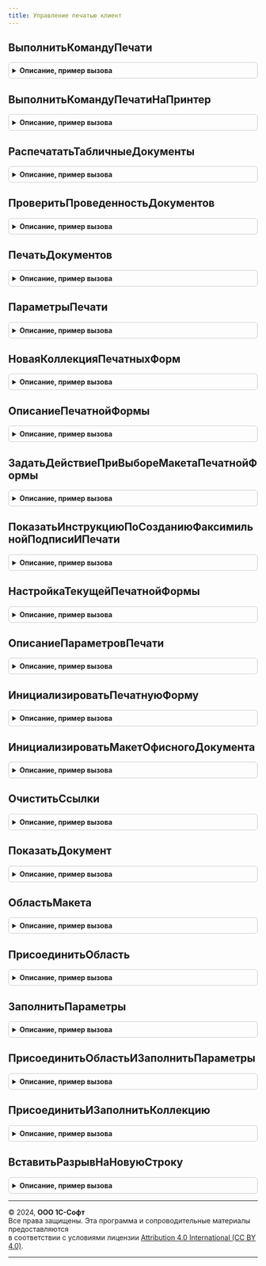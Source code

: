 ```yaml
---
title: Управление печатью клиент
---
```



## ВыполнитьКомандуПечати
<details style="margin: 1em 0; padding: 0.5em; border: 1px solid #ccc; border-radius: 6px;">

<summary style="font-weight: bold; cursor: pointer;">Описание, пример вызова</summary>

```bsl

// Формирует и выводит на экран печатные формы.
//
// Параметры:
//  ИмяМенеджераПечати - Строка - менеджер печати для печатаемых объектов;
//  ИменаМакетов       - Строка - идентификаторы печатных форм;
//  МассивОбъектов     - ЛюбаяСсылка
//                     - Массив из ЛюбаяСсылка - объекты печати;
//  ВладелецФормы      - ФормаКлиентскогоПриложения - форма, из которой выполняется печать;
//  ПараметрыПечати    - Структура - произвольные параметры для передачи в менеджер печати.
//
// Пример:
//   УправлениеПечатьюКлиент.ВыполнитьКомандуПечати("Обработка.ПечатнаяФорма", "СписаниеТоваров", ДокументыНаПечать, ЭтотОбъект);
//
Процедура ВыполнитьКомандуПечати(ИмяМенеджераПечати, ИменаМакетов, МассивОбъектов, ВладелецФормы, ПараметрыПечати = Неопределено) Экспорт
```

Пример вызова
```bsl
УправлениеПечатьюКлиент.ВыполнитьКомандуПечати(ИмяМенеджераПечати, ИменаМакетов, МассивОбъектов, ВладелецФормы, ПараметрыПечати);
```
</details>

## ВыполнитьКомандуПечатиНаПринтер
<details style="margin: 1em 0; padding: 0.5em; border: 1px solid #ccc; border-radius: 6px;">

<summary style="font-weight: bold; cursor: pointer;">Описание, пример вызова</summary>

```bsl

// Формирует и выводит на принтер печатные формы.
//
// Параметры:
//  ИмяМенеджераПечати - Строка - менеджер печати для печатаемых объектов;
//  ИменаМакетов       - Строка - идентификаторы печатных форм;
//  МассивОбъектов     - ЛюбаяСсылка
//                     - Массив из ЛюбаяСсылка - объекты печати;
//  ПараметрыПечати    - Структура - произвольные параметры для передачи в менеджер печати.
//
// Пример:
//   УправлениеПечатьюКлиент.ВыполнитьКомандуПечатиНаПринтер("Обработка.ПечатнаяФорма", "СписаниеТоваров", ДокументыНаПечать);
//
Процедура ВыполнитьКомандуПечатиНаПринтер(ИмяМенеджераПечати, ИменаМакетов, МассивОбъектов, ПараметрыПечати = Неопределено) Экспорт
```

Пример вызова
```bsl
УправлениеПечатьюКлиент.ВыполнитьКомандуПечатиНаПринтер(ИмяМенеджераПечати, ИменаМакетов, МассивОбъектов, ПараметрыПечати);
```
</details>

## РаспечататьТабличныеДокументы
<details style="margin: 1em 0; padding: 0.5em; border: 1px solid #ccc; border-radius: 6px;">

<summary style="font-weight: bold; cursor: pointer;">Описание, пример вызова</summary>

```bsl

// Вывести табличные документы на принтер.
//
// Параметры:
//  ТабличныеДокументы           - СписокЗначений - печатные формы.
//  ОбъектыПечати                - СписокЗначений - соответствие объектов именам областей табличного документа.
//  ПечататьКомплектами          - Булево
//                               - Неопределено - не используется (вычисляется автоматически).
//  КоличествоКопийКомплектов    - Число - количество экземпляров каждого из комплектов документов.
//
Процедура РаспечататьТабличныеДокументы(ТабличныеДокументы, ОбъектыПечати, Знач ПечататьКомплектами = Неопределено, Экспорт
```

Пример вызова
```bsl
УправлениеПечатьюКлиент.РаспечататьТабличныеДокументы(ТабличныеДокументы, ОбъектыПечати, ПечататьКомплектами, );
```
</details>

## ПроверитьПроведенностьДокументов
<details style="margin: 1em 0; padding: 0.5em; border: 1px solid #ccc; border-radius: 6px;">

<summary style="font-weight: bold; cursor: pointer;">Описание, пример вызова</summary>

```bsl

// Выполняет интерактивное проведение документов перед печатью.
// Если есть непроведенные документы, предлагает выполнить проведение. Спрашивает
// пользователя о продолжении, если какие-то из документов не провелись и имеются проведенные.
//
// Параметры:
//  ОписаниеПроцедурыЗавершения - ОписаниеОповещения - процедура, в которую необходимо передать управление после
//                                                     выполнения.
//                                Параметры вызываемой процедуры:
//                                  СписокДокументов - Массив - проведенные документы;
//                                  ДополнительныеПараметры - значение, которое было указано при создании объекта
//                                                            оповещения.
//  СписокДокументов            - Массив            - ссылки на документы, которые требуется провести.
//  Форма                       - ФормаКлиентскогоПриложения  - форма, из которой было вызвана команда. Параметр
//                                                    требуется, когда процедура
//                                                    вызвана из формы объекта, для того чтобы перечитать форму.
//
Процедура ПроверитьПроведенностьДокументов(ОписаниеПроцедурыЗавершения, СписокДокументов, Форма = Неопределено) Экспорт
```

Пример вызова
```bsl
УправлениеПечатьюКлиент.ПроверитьПроведенностьДокументов(ОписаниеПроцедурыЗавершения, СписокДокументов, Форма);
```
</details>

## ПечатьДокументов
<details style="margin: 1em 0; padding: 0.5em; border: 1px solid #ccc; border-radius: 6px;">

<summary style="font-weight: bold; cursor: pointer;">Описание, пример вызова</summary>

```bsl

// Открывает форму ПечатьДокументов для коллекции табличных документов.
//
// Параметры:
//  КоллекцияПечатныхФорм - Массив из см. НоваяКоллекцияПечатныхФорм
//  ОбъектыПечати - СписокЗначений - см. УправлениеПечатьюПереопределяемый.ПриПечати
//  ДополнительныеПараметры - см. ПараметрыПечати
//                          - ФормаКлиентскогоПриложения - форма, из которой выполняется печать;
//
Процедура ПечатьДокументов(КоллекцияПечатныхФорм, Знач ОбъектыПечати = Неопределено, Экспорт
```

Пример вызова
```bsl
УправлениеПечатьюКлиент.ПечатьДокументов(КоллекцияПечатныхФорм, ОбъектыПечати, );
```
</details>

## ПараметрыПечати
<details style="margin: 1em 0; padding: 0.5em; border: 1px solid #ccc; border-radius: 6px;">

<summary style="font-weight: bold; cursor: pointer;">Описание, пример вызова</summary>

```bsl

// Конструктор параметра ДополнительныеПараметры процедуры ПечатьДокументов.
//
//  Возвращаемое значение:
//   Структура - дополнительные параметры открытия формы печати:
//    * ВладелецФормы - ФормаКлиентскогоПриложения - форма, из которой выполняется печать.
//    * Заголовок     - Строка - заголовок формы ПечатьДокументов.
//
Функция ПараметрыПечати() Экспорт
```

Пример вызова
```bsl
Результат = УправлениеПечатьюКлиент.ПараметрыПечати() 
```
</details>

## НоваяКоллекцияПечатныхФорм
<details style="margin: 1em 0; padding: 0.5em; border: 1px solid #ccc; border-radius: 6px;">

<summary style="font-weight: bold; cursor: pointer;">Описание, пример вызова</summary>

```bsl

// Конструктор параметра КоллекцияПечатныхФорм для процедур и функций этого модуля.
// См. ПечатьДокументов()
// См. ОписаниеПечатнойФормы().
//
// Параметры:
//  Идентификаторы - Строка - идентификаторы печатных форм.
//
// Возвращаемое значение:
//  Массив - коллекция описаний печатных форм. Коллекция предназначена для использования в качестве
//           параметра КоллекцияПечатныхФорм в других процедурах клиентского программного интерфейса подсистемы.
//           Для обращения к элементам коллекции необходимо использовать функцию ОписаниеПечатнойФормы.
//
Функция НоваяКоллекцияПечатныхФорм(Знач Идентификаторы) Экспорт
```

Пример вызова
```bsl
Результат = УправлениеПечатьюКлиент.НоваяКоллекцияПечатныхФорм(Идентификаторы) 
```
</details>

## ОписаниеПечатнойФормы
<details style="margin: 1em 0; padding: 0.5em; border: 1px solid #ccc; border-radius: 6px;">

<summary style="font-weight: bold; cursor: pointer;">Описание, пример вызова</summary>

```bsl

// Возвращает описание найденной в коллекции печатной формы.
// Если описание не существует, возвращает Неопределено.
//
// Параметры:
//  КоллекцияПечатныхФорм - Массив из см. НоваяКоллекцияПечатныхФорм.
//  Идентификатор         - Строка - идентификатор печатной формы.
//
// Возвращаемое значение:
//  Структура - найденное описание печатной формы в коллекции печатных форм:
//   * СинонимМакета - Строка - представление печатной формы;
//   * ТабличныйДокумент - ТабличныйДокумент - печатная форма;
//   * Экземпляров - Число - количество копий, которое необходимо вывести на печать;
//   * ПолныйПутьКМакету - Строка - используется для быстрого перехода к редактированию макета печатной формы;
//   * ИмяФайлаПечатнойФормы - Строка - имя файла;
//                           - Соответствие из КлючИЗначение - имена файлов для каждого объекта:
//                              ** Ключ - ЛюбаяСсылка - ссылка на объект печати;
//                              ** Значение - Строка - имя файла;
//   * ОфисныеДокументы - Соответствие из КлючИЗначение - коллекция печатных форм в формате офисных документов:
//                         ** Ключ - Строка - адрес во временном хранилище двоичных данных печатной формы;
//                         ** Значение - Строка - имя файла печатной формы.
//
Функция ОписаниеПечатнойФормы(КоллекцияПечатныхФорм, Идентификатор) Экспорт
```

Пример вызова
```bsl
Результат = УправлениеПечатьюКлиент.ОписаниеПечатнойФормы(КоллекцияПечатныхФорм, Идентификатор) 
```
</details>

## ЗадатьДействиеПриВыбореМакетаПечатнойФормы
<details style="margin: 1em 0; padding: 0.5em; border: 1px solid #ccc; border-radius: 6px;">

<summary style="font-weight: bold; cursor: pointer;">Описание, пример вызова</summary>

```bsl

// Открывает форму выбора режима открытия макетов.
//
Процедура ЗадатьДействиеПриВыбореМакетаПечатнойФормы() Экспорт
```

Пример вызова
```bsl
УправлениеПечатьюКлиент.ЗадатьДействиеПриВыбореМакетаПечатнойФормы() 
```
</details>

## ПоказатьИнструкциюПоСозданиюФаксимильнойПодписиИПечати
<details style="margin: 1em 0; padding: 0.5em; border: 1px solid #ccc; border-radius: 6px;">

<summary style="font-weight: bold; cursor: pointer;">Описание, пример вызова</summary>

```bsl

// Открывает форму с инструкцией как сделать факсимильную подпись и печать.
Процедура ПоказатьИнструкциюПоСозданиюФаксимильнойПодписиИПечати() Экспорт
```

Пример вызова
```bsl
УправлениеПечатьюКлиент.ПоказатьИнструкциюПоСозданиюФаксимильнойПодписиИПечати() 
```
</details>

## НастройкаТекущейПечатнойФормы
<details style="margin: 1em 0; padding: 0.5em; border: 1px solid #ccc; border-radius: 6px;">

<summary style="font-weight: bold; cursor: pointer;">Описание, пример вызова</summary>

```bsl

// Предназначена для использования в процедурах модуля УправлениеПечатьюКлиентПереопределяемый.ПечатьДокументов<...>.
// Возвращает коллекцию параметров текущей печатной формы в форме "Печать документов" (ОбщаяФорма.ПечатьДокументов).
//
// Параметры:
//  Форма - ФормаКлиентскогоПриложения - форма ПечатьДокументов, переданная в параметре Форма процедуры общего модуля
//                             УправлениеПечатьюКлиентПереопределяемый.
//
// Возвращаемое значение:
//  ДанныеФормыЭлементКоллекции - настройки текущей печатной формы.
//
Функция НастройкаТекущейПечатнойФормы(Форма) Экспорт
```

Пример вызова
```bsl
Результат = УправлениеПечатьюКлиент.НастройкаТекущейПечатнойФормы(Форма) 
```
</details>

## ОписаниеПараметровПечати
<details style="margin: 1em 0; padding: 0.5em; border: 1px solid #ccc; border-radius: 6px;">

<summary style="font-weight: bold; cursor: pointer;">Описание, пример вызова</summary>

```bsl

// Определяет тип параметра ПараметрыПечати в обработчиках команд печати.
//
// Возвращаемое значение:
//  Структура:
//   * Форма - ФормаКлиентскогоПриложения - форма, в которой выполняется печать.
//   * ОбъектыПечати - Массив из ЛюбаяСсылка - объекты, по которым необходимо сформировать печатные формы.
//   * Идентификатор - Строка - идентификатор команды печати, по которому менеджер печати определяет печатную
//                              форму, которую необходимо сформировать.
//                              Например, "СчетЗаказ".
//
//                              Для печати нескольких печатных форм можно указывать одновременно несколько их
//                              идентификаторов (строкой, через запятую либо массивом строк), например:
//                              "СчетЗаказ,ГарантийноеПисьмо".
//
//                              Если необходимо задать количество копий печати для печатной формы, то ее
//                              идентификатор нужно продублировать столько раз, сколько копий необходимо
//                              сформировать. При этом следует учитывать, что порядок следования печатных
//                              форм в комплекте будет соответствовать порядку идентификаторов печатных форм,
//                              указанных в этом параметре. Например (2 счета на оплату + 1 гарантийное письмо):
//                              "СчетЗаказ,СчетЗаказ,ГарантийноеПисьмо".
//
//                              Идентификатор печатной формы может содержать в себе и альтернативный менеджер
//                              печати, если он отличается от указанного в параметре МенеджерПечати,
//                              например: "СчетЗаказ,Обработка.ПечатнаяФорма.ГарантийноеПисьмо".
//
//                              В этом примере ГарантийноеПисьмо формируется в менеджере печати
//                              Обработка.ПечатнаяФорма, а СчетЗаказ - в менеджере печати, указанном в
//                              параметре МенеджерПечати.
//
//                   - Массив - список идентификаторов команд печати.
//
//   * МенеджерПечати - Строка           - (необязательный) имя объекта, в модуле менеджера которого располагается
//                                        процедура Печать, формирующая табличные документы для этой команды.
//                                        Значение по умолчанию - имя модуля менеджера объекта.
//                                         Например, "Документ.СчетНаОплатуПокупателю".
//
//   * Обработчик    - Строка            - (необязательный) клиентский обработчик команды, в который необходимо передать
//                                        управление вместо стандартного обработчика команды Печать. Используется,
//                                        например, когда печатная форма формируется на клиенте.
//                                        Формат "<ИмяОбщегоМодуля>.<ИмяПроцедуры>" используется, когда процедура размещена
//                                        в общем модуле.
//                                        Формат "<ИмяПроцедуры>" используется, когда процедура размещена
//                                        в модуле основной формы отчета или обработки, указанной в МенеджерПечати.
//                                        Например,
//                                          КомандаПечати.Обработчик = "ЗащитаПерсональныхДанныхКлиент.ОткрытьФормуСогласиеНаОбработкуПерсональныхДанных";
//                                        Пример обработчика в модуле формы:
//                                          // Формирует печатную форму <представление печатной формы>.
//                                          //
//                                          // Параметры:
//                                          //   ПараметрыПечати - Структура - сведения о печатной форме.
//                                          //       * ОбъектыПечати - Массив - массив ссылок выбранных объектов.
//                                          //       * Форма - ФормаКлиентскогоПриложения - форма, из которой вызвана
//                                          //                                              команда печати.
//                                          //       * ДополнительныеПараметры - Структура - дополнительные параметры печати.
//                                          //       Прочие ключи структуры соответствуют колонкам таблицы КомандыПечати,
//                                          //       подробнее см. в функции УправлениеПечатью.СоздатьКоллекциюКомандПечати.
//                                          //
//                                          &НаКлиенте
//                                          Функция <ИмяФункции>(ПараметрыПечати) Экспорт
//                                          	// Обработчик печати.
//                                          КонецФункции
//                                        Следует иметь в виду, что обработчик вызывается при помощи метода Вычислить,
//                                        поэтому в качестве обработчика может выступать только функция.
//                                        При этом возвращаемое значение функции никак в дальнейшем не используется подсистемой.
//
//   * СразуНаПринтер - Булево           - (необязательный) Признак необходимости печати документов без предварительного
//                                        просмотра, сразу на принтер. Если параметр не указан, то при выборе команды
//                                        печати открывается форма предварительного просмотра "Печать документов".
//
//   * ФорматСохранения - ТипФайлаТабличногоДокумента - (необязательный) Применяется для быстрого сохранения печатной
//                                        формы (без дополнительных действий) в различные форматы, отличные от mxl.
//                                        Если параметр не указан, то формируется обычный mxl.
//                                        Например, ТипФайлаТабличногоДокумента.PDF.
//
//                                        При выборе команды печати сразу открывается сформированный в формате PDF
//                                        документ.
//
//   * ЗаголовокФормы  - Строка          - (необязательный) Произвольная строка, переопределяющая стандартных заголовок
//                                         формы "Печать документов".
//                                         Например, "Настраиваемый комплект".
//
//   * ПереопределитьПользовательскиеНастройкиКоличества - Булево - (необязательный) Признак необходимости отключения в
//                                        форме ПечатьДокументов механизма сохранения/восстановления выбранного
//                                        пользователем количества экземпляров на печать. Если параметр не указан, то
//                                        механизм сохранения/восстановления настроек будет работать при открытии формы.
//                                        ПечатьДокументов.
//
//   * ДополнитьКомплектВнешнимиПечатнымиФормами - Булево - (необязательный) Признак необходимости дополнить комплект
//                                        документов всеми подключенными к объекту внешними печатными формами
//                                        (подсистема ДополнительныеОтчетыИОбработки). Если параметр не указан, внешние
//                                        печатные формы не добавляются в комплект.
//   * ФиксированныйКомплект - Булево    - (необязательный) Признак необходимости блокировки от изменения пользователем
//                                        состава комплекта документов. Если параметр не указан, то пользователь сможет
//                                        исключать отдельные печатные формы из комплекта в форме ПечатьДокументов, а
//                                        также изменять их количество.
//
//   * ДополнительныеПараметры - Структура - (необязательный) произвольные параметры для передачи в менеджер печати.
//
//
Функция ОписаниеПараметровПечати() Экспорт
```

Пример вызова
```bsl
Результат = УправлениеПечатьюКлиент.ОписаниеПараметровПечати() 
```
</details>

## ИнициализироватьПечатнуюФорму
<details style="margin: 1em 0; padding: 0.5em; border: 1px solid #ccc; border-radius: 6px;">

<summary style="font-weight: bold; cursor: pointer;">Описание, пример вызова</summary>

```bsl

// Устарела. Следует использовать УправлениеПечатью.ИнициализироватьПечатнуюФорму.
//
// Создает соединение с выходной печатной формой.
// Необходимо вызвать перед любыми действиями над формой.
// Функция не работает в любых других браузерах кроме IE.
// Перед выполнением функции в веб-клиенте необходимо подключить расширение для работы с 1С:Предприятием.
//
// Параметры:
//  ТипДокумента            - Строка - тип печатной формы "DOC" или "ODT";
//  НастройкиСтраницыМакета - Соответствие - параметры из структуры, возвращаемой функцией ИнициализироватьМакет
//                                           (параметр устарел, его следует пропускать и использовать параметр Макет);
//  Макет                   - Структура - результат функции ИнициализироватьМакет.
//
// Возвращаемое значение:
//  Структура - новая печатная форма.
//
Функция ИнициализироватьПечатнуюФорму(Знач ТипДокумента, Знач НастройкиСтраницыМакета = Неопределено, Макет = Неопределено) Экспорт
```

Пример вызова
```bsl
Результат = УправлениеПечатьюКлиент.ИнициализироватьПечатнуюФорму(ТипДокумента, НастройкиСтраницыМакета, Макет);
```
</details>

## ИнициализироватьМакетОфисногоДокумента
<details style="margin: 1em 0; padding: 0.5em; border: 1px solid #ccc; border-radius: 6px;">

<summary style="font-weight: bold; cursor: pointer;">Описание, пример вызова</summary>

```bsl

// Устарела. Следует использовать УправлениеПечатью.ИнициализироватьМакетОфисногоДокумента.
//
// Создает COM-соединение с макетом. В дальнейшем это соединение используется при получении из него областей (тегов и
// таблиц).
// Функция не работает в любых других браузерах кроме IE.
// Перед выполнением функции в веб-клиенте необходимо подключить расширение для работы с 1С:Предприятием.
//
// Параметры:
//  ДвоичныеДанныеМакета - ДвоичныеДанные - двоичные данные макета;
//  ТипМакета            - Строка - тип макета печатной формы "DOC" или "ODT";
//  ИмяМакета            - Строка - имя, которое будет использовано при создании временного файла макета.
//
// Возвращаемое значение:
//  Структура - макет.
//
Функция ИнициализироватьМакетОфисногоДокумента(Знач ДвоичныеДанныеМакета, Знач ТипМакета, Знач ИмяМакета = "") Экспорт
```

Пример вызова
```bsl
Результат = УправлениеПечатьюКлиент.ИнициализироватьМакетОфисногоДокумента(ДвоичныеДанныеМакета, ТипМакета, ИмяМакета);
```
</details>

## ОчиститьСсылки
<details style="margin: 1em 0; padding: 0.5em; border: 1px solid #ccc; border-radius: 6px;">

<summary style="font-weight: bold; cursor: pointer;">Описание, пример вызова</summary>

```bsl

// Устарела. Следует использовать УправлениеПечатью.ОчиститьСсылки.
//
// Освобождает ссылки в созданном интерфейсе связи с офисным приложением.
// Необходимо вызывать каждый раз после завершения формирования макета и выводе печатной формы пользователю.
//
// Параметры:
//  ПечатнаяФорма     - Структура - результат функций ИнициализироватьПечатнуюФорму и ИнициализироватьМакетОфисногоДокумента;
//  ЗакрытьПриложение - Булево    - Истина, если требуется ли закрыть приложение.
//                                  Соединение с макетом требуется закрывать с закрытием приложения.
//                                  ПечатнуюФорму не требуется закрывать.
//
Процедура ОчиститьСсылки(ПечатнаяФорма, Знач ЗакрытьПриложение = Истина) Экспорт
```

Пример вызова
```bsl
УправлениеПечатьюКлиент.ОчиститьСсылки(ПечатнаяФорма, ЗакрытьПриложение);
```
</details>

## ПоказатьДокумент
<details style="margin: 1em 0; padding: 0.5em; border: 1px solid #ccc; border-radius: 6px;">

<summary style="font-weight: bold; cursor: pointer;">Описание, пример вызова</summary>

```bsl

// Устарела. Более не требуется.
//
// Показывает сформированный документ пользователю.
//
// Параметры:
//  ПечатнаяФорма - Структура - результат функции ИнициализироватьПечатнуюФорму.
//
Процедура ПоказатьДокумент(Знач ПечатнаяФорма) Экспорт
```

Пример вызова
```bsl
УправлениеПечатьюКлиент.ПоказатьДокумент(ПечатнаяФорма) 
```
</details>

## ОбластьМакета
<details style="margin: 1em 0; padding: 0.5em; border: 1px solid #ccc; border-radius: 6px;">

<summary style="font-weight: bold; cursor: pointer;">Описание, пример вызова</summary>

```bsl

////////////////////////////////////////////////////////////////////////////////
// Функции получения областей из макета, вывода в печатную форму областей макета
// и заполнение параметров в них.

// Устарела. Следует использовать УправлениеПечатью.ОбластьМакета.
//
// Получает область из макета печатной формы.
//
// Параметры:
//  СсылкаНаМакет   - Структура - макет печатной формы.
//  ОписаниеОбласти - Структура:
//   * ИмяОбласти - Строка -имя области;
//   * ТипТипОбласти - Строка - тип области: "ВерхнийКолонтитул", "НижнийКолонтитул", "Общая", "СтрокаТаблицы", "Список".
//
// Возвращаемое значение:
//  Структура - область макета.
//
Функция ОбластьМакета(Знач СсылкаНаМакет, Знач ОписаниеОбласти) Экспорт
```

Пример вызова
```bsl
Результат = УправлениеПечатьюКлиент.ОбластьМакета(СсылкаНаМакет, ОписаниеОбласти) 
```
</details>

## ПрисоединитьОбласть
<details style="margin: 1em 0; padding: 0.5em; border: 1px solid #ccc; border-radius: 6px;">

<summary style="font-weight: bold; cursor: pointer;">Описание, пример вызова</summary>

```bsl

// Устарела. Следует использовать УправлениеПечатью.ПрисоединитьОбласть.
//
// Присоединяет область в печатную форму из макета.
// Применяется при одиночном выводе области.
//
// Параметры:
//  ПечатнаяФорма - см. ИнициализироватьПечатнуюФорму.
//  ОбластьМакета - см. ОбластьМакета.
//  ПереходНаСледующуюСтроку - Булево - Истина, если требуется вставить разрыв после вывода области.
//
Процедура ПрисоединитьОбласть(Знач ПечатнаяФорма, Знач ОбластьМакета, Знач ПереходНаСледующуюСтроку = Истина) Экспорт
```

Пример вызова
```bsl
УправлениеПечатьюКлиент.ПрисоединитьОбласть(ПечатнаяФорма, ОбластьМакета, ПереходНаСледующуюСтроку);
```
</details>

## ЗаполнитьПараметры
<details style="margin: 1em 0; padding: 0.5em; border: 1px solid #ccc; border-radius: 6px;">

<summary style="font-weight: bold; cursor: pointer;">Описание, пример вызова</summary>

```bsl

// Устарела. Следует использовать УправлениеПечатью.ЗаполнитьПараметры.
//
// Заполняет параметры области печатной формы.
//
// Параметры:
//  ПечатнаяФорма - Структура - область печатной формы, либо сама печатная форма.
//  Данные - Структура - данные заполнения.
//
Процедура ЗаполнитьПараметры(Знач ПечатнаяФорма, Знач Данные) Экспорт
```

Пример вызова
```bsl
УправлениеПечатьюКлиент.ЗаполнитьПараметры(ПечатнаяФорма, Данные) 
```
</details>

## ПрисоединитьОбластьИЗаполнитьПараметры
<details style="margin: 1em 0; padding: 0.5em; border: 1px solid #ccc; border-radius: 6px;">

<summary style="font-weight: bold; cursor: pointer;">Описание, пример вызова</summary>

```bsl

// Устарела. Следует использовать УправлениеПечатью.ПрисоединитьОбластьИЗаполнитьПараметры.
//
// Добавляет область в печатную форму из макета, при этом заменяя параметры в области значениями из данных объекта.
// Применяется при одиночном выводе области.
//
// Параметры:
//  ПечатнаяФорма - см. ИнициализироватьПечатнуюФорму.
//  ОбластьМакета - см. ОбластьМакета.
//  Данные - Структура - данные заполнения.
//  ПереходНаСледующуюСтроку - Булево - Истина, если требуется вставить разрыв после вывода области.
//
Процедура ПрисоединитьОбластьИЗаполнитьПараметры(Знач ПечатнаяФорма, Знач ОбластьМакета, Экспорт
```

Пример вызова
```bsl
УправлениеПечатьюКлиент.ПрисоединитьОбластьИЗаполнитьПараметры(ПечатнаяФорма, ОбластьМакета, );
```
</details>

## ПрисоединитьИЗаполнитьКоллекцию
<details style="margin: 1em 0; padding: 0.5em; border: 1px solid #ccc; border-radius: 6px;">

<summary style="font-weight: bold; cursor: pointer;">Описание, пример вызова</summary>

```bsl

// Устарела. Следует использовать УправлениеПечатью.ПрисоединитьИЗаполнитьКоллекцию.
//
// Добавляет область в печатную форму из макета, при этом заменяя
// параметры в области значениями из данных объекта.
// Применяется при одиночном выводе области.
//
// Параметры:
//  ПечатнаяФорма - см. ИнициализироватьПечатнуюФорму.
//  ОбластьМакета - см. ОбластьМакета
//  Данные - Массив - коллекция элементов типа Структура - данные объекта.
//  ПереходНаСледСтроку - Булево - Истина, если требуется вставить разрыв после вывода области.
//
Процедура ПрисоединитьИЗаполнитьКоллекцию(Знач ПечатнаяФорма, Экспорт
```

Пример вызова
```bsl
УправлениеПечатьюКлиент.ПрисоединитьИЗаполнитьКоллекцию(ПечатнаяФорма, );
```
</details>

## ВставитьРазрывНаНовуюСтроку
<details style="margin: 1em 0; padding: 0.5em; border: 1px solid #ccc; border-radius: 6px;">

<summary style="font-weight: bold; cursor: pointer;">Описание, пример вызова</summary>

```bsl

// Устарела. Следует использовать УправлениеПечатью.ВставитьРазрывНаНовуюСтроку.
//
// Вставляет разрыв между строками в виде символа перевода строки.
//
// Параметры:
//  ПечатнаяФорма - см. ИнициализироватьПечатнуюФорму.
//
Процедура ВставитьРазрывНаНовуюСтроку(Знач ПечатнаяФорма) Экспорт
```

Пример вызова
```bsl
УправлениеПечатьюКлиент.ВставитьРазрывНаНовуюСтроку(ПечатнаяФорма) 
```
</details>

---

© 2024, **ООО 1С-Софт**  
Все права защищены. Эта программа и сопроводительные материалы предоставляются  
в соответствии с условиями лицензии [Attribution 4.0 International (CC BY 4.0)](https://creativecommons.org/licenses/by/4.0/legalcode).

---
